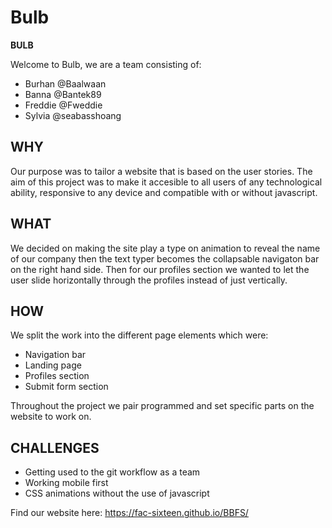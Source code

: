 # Bulb

**BULB**

Welcome to Bulb, we are a team consisting of:
* Burhan @Baalwaan
* Banna @Bantek89
* Freddie @Fweddie
* Sylvia @seabasshoang

## WHY
Our purpose was to tailor a website that is based on the user stories. The aim of this project was to make it accesible to all users of any technological ability, responsive to any device and compatible with or without javascript.

## WHAT 
We decided on making the site play a type on animation to reveal the name of our company then the text typer becomes the collapsable navigaton bar on the right hand side.
Then for our profiles section we wanted to let the user slide horizontally through the profiles instead of just vertically.

## HOW 
We split the work into the different page elements which were:
* Navigation bar
* Landing page
* Profiles section
* Submit form section

Throughout the project we pair programmed and set specific parts on the website to work on.  

## CHALLENGES
* Getting used to the git workflow as a team
* Working mobile first 
* CSS animations without the use of javascript

Find our website here: https://fac-sixteen.github.io/BBFS/

